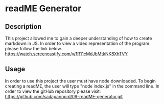 # readME Generator

## Description

This project allowed me to gain a deeper understanding of how to create markdown in JS. 
In order to view a video representation of the program please follow the link below. 
https://watch.screencastify.com/v/1R11cMdJbMtkNK8XhTVY


## Usage

In order to use this project the user must have node downloaded. To begin creating a readME, the user will type "node index.js" in the command line. 
In order to view the gitHub repository please visit: https://github.com/sadapannord/09-readME-generator.git



